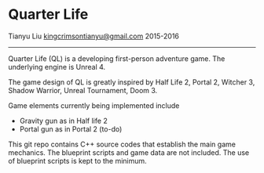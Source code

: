 # Quarter Life

Tianyu Liu
kingcrimsontianyu@gmail.com
2015-2016

------

Quarter Life (QL) is a developing first-person adventure game. The underlying engine is Unreal 4.

The game design of QL is greatly inspired by Half Life 2, Portal 2, Witcher 3, Shadow Warrior, Unreal Tournament, Doom 3.

Game elements currently being implemented include
+ Gravity gun as in Half life 2
+ Portal gun as in Portal 2 (to-do)

This git repo contains C++ source codes that establish the main game mechanics. The blueprint scripts and game data are not included. The use of blueprint scripts is kept to the minimum.
